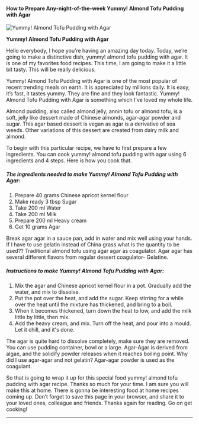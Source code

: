             

#### How to Prepare Any-night-of-the-week Yummy! Almond Tofu Pudding with Agar

![Yummy! Almond Tofu Pudding with Agar](https://img-global.cpcdn.com/recipes/4979509980823552/751x532cq70/yummy-almond-tofu-pudding-with-agar-recipe-main-photo.jpg)

**Yummy! Almond Tofu Pudding with Agar**

Hello everybody, I hope you’re having an amazing day today. Today, we’re going to make a distinctive dish, yummy! almond tofu pudding with agar. It is one of my favorites food recipes. This time, I am going to make it a little bit tasty. This will be really delicious.

Yummy! Almond Tofu Pudding with Agar is one of the most popular of recent trending meals on earth. It is appreciated by millions daily. It is easy, it’s fast, it tastes yummy. They are fine and they look fantastic. Yummy! Almond Tofu Pudding with Agar is something which I’ve loved my whole life.

Almond pudding, also called almond jelly, annin tofu or almond tofu, is a soft, jelly like dessert made of Chinese almonds, agar-agar powder and sugar. This agar based dessert is vegan as agar is a derivative of sea weeds. Other variations of this dessert are created from dairy milk and almond.

To begin with this particular recipe, we have to first prepare a few ingredients. You can cook yummy! almond tofu pudding with agar using 6 ingredients and 4 steps. Here is how you cook that.

##### The ingredients needed to make Yummy! Almond Tofu Pudding with Agar:

1.  Prepare 40 grams Chinese apricot kernel flour
2.  Make ready 3 tbsp Sugar
3.  Take 200 ml Water
4.  Take 200 ml Milk
5.  Prepare 200 ml Heavy cream
6.  Get 10 grams Agar

Break agar agar in a sauce pan, add in water and mix well using your hands. If I have to use gelatin instead of China grass what is the quantity to be used?? Traditional almond tofu using agar agar as coagulator. Agar agar has several different flavors from regular dessert coagulator- Gelatine.

##### Instructions to make Yummy! Almond Tofu Pudding with Agar:

1.  Mix the agar and Chinese apricot kernel flour in a pot. Gradually add the water, and mix to dissolve.
2.  Put the pot over the heat, and add the sugar. Keep stirring for a while over the heat until the mixture has thickened, and bring to a boil.
3.  When it becomes thickened, turn down the heat to low, and add the milk little by little, then mix.
4.  Add the heavy cream, and mix. Turn off the heat, and pour into a mould. Let it chill, and it's done.

The agar is quite hard to dissolve completely, make sure they are removed. You can use pudding container, bowl or a large. Agar-Agar is derived from algae, and the solidify powder releases when it reaches boiling point. Why did I use agar-agar and not gelatin? Agar-agar powder is used as the coagulant.

So that is going to wrap it up for this special food yummy! almond tofu pudding with agar recipe. Thanks so much for your time. I am sure you will make this at home. There is gonna be interesting food at home recipes coming up. Don’t forget to save this page in your browser, and share it to your loved ones, colleague and friends. Thanks again for reading. Go on get cooking!

* * *